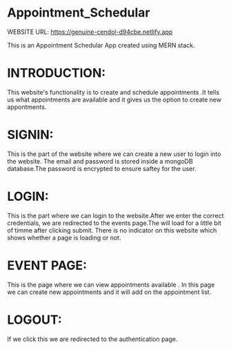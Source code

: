 ﻿# Appointment_Schedular

WEBSITE URL:
https://genuine-cendol-d94cbe.netlify.app

This is an Appointment Schedular App created using MERN stack.

# INTRODUCTION:

This website's functionality is to create and schedule appointments .It tells us what appointments are available and it gives us the option to create new appontments.

# SIGNIN:

This is the part of the website where we can create a new user to login into the website. The email and password is stored inside a mongoDB database.The password is encrypted to ensure saftey for the user.

# LOGIN:

This is the part where we can login to the website.After we enter the correct credentials, we are redirected to the events page.The will load for a little bit of timme after clicking submit. There is no indicator on this website which shows whether a page is loading or not.

# EVENT PAGE:

This is the page where we can view appointments available . In this page we can create new appointments and it will add on the appointment list.

# LOGOUT:
If we click this we are redirected to the authentication page.
